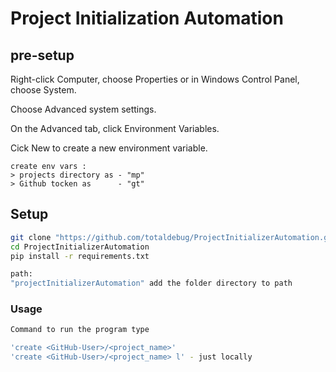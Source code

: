# Project Initialization Automation

## pre-setup

Right-click Computer, choose Properties or in Windows Control Panel, choose System.

Choose Advanced system settings.

On the Advanced tab, click Environment Variables.

Cick New to create a new environment variable.

```shell
create env vars :
> projects directory as - "mp"
> Github tocken as      - "gt"
```

## Setup

```bash
git clone "https://github.com/totaldebug/ProjectInitializerAutomation.git"
cd ProjectInitializerAutomation
pip install -r requirements.txt

path:
"projectInitializerAutomation" add the folder directory to path
```

### Usage

```bash
Command to run the program type

'create <GitHub-User>/<project_name>'
'create <GitHub-User>/<project_name> l' - just locally
```